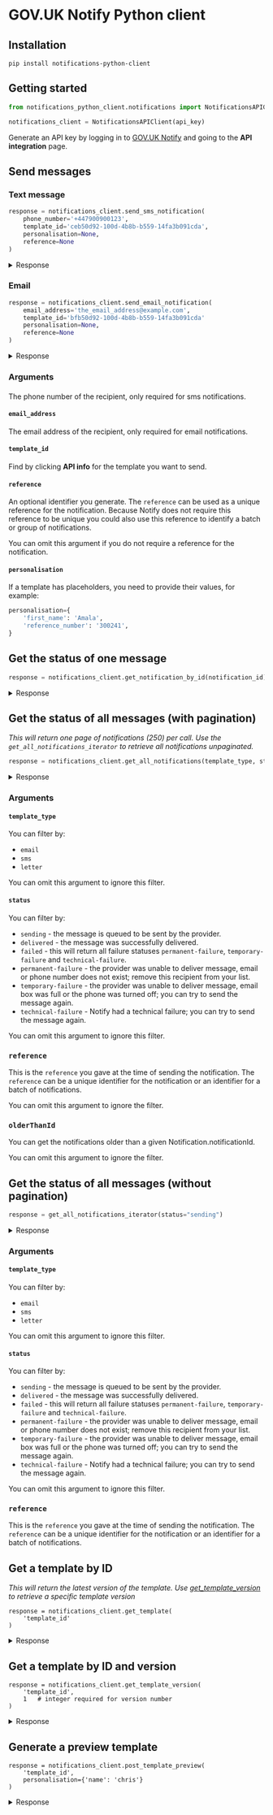 # GOV.UK Notify Python client

## Installation

```shell
pip install notifications-python-client
```

## Getting started

```python
from notifications_python_client.notifications import NotificationsAPIClient

notifications_client = NotificationsAPIClient(api_key)
```

Generate an API key by logging in to
[GOV.UK Notify](https://www.notifications.service.gov.uk) and going to
the **API integration** page.

## Send messages

### Text message

```python
response = notifications_client.send_sms_notification(
    phone_number='+447900900123',
    template_id='ceb50d92-100d-4b8b-b559-14fa3b091cda',
    personalisation=None,
    reference=None
)
```
<details>
<summary>
Response
</summary>

If the request is successful, `response` will be a `dict`:

```python
{
        "id": "bfb50d92-100d-4b8b-b559-14fa3b091cda",
        "reference": None,
        "content": {
                    "body": "Some words",
                    "from_number": "40604"
                    },
        "uri": "https://api.notifications.service.gov.uk/v2/notifications/ceb50d92-100d-4b8b-b559-14fa3b091cd",
        "template": {
                     "id": "ceb50d92-100d-4b8b-b559-14fa3b091cda",
                     "version": 1,
                     "uri": "https://api.notifications.service.gov.uk/v2/template/bfb50d92-100d-4b8b-b559-14fa3b091cda"
                     }
}
```

Otherwise the client will raise a `HTTPError`:
<table>
<thead>
<tr>
<th>`error.status_code`</th>
<th>`error.message`</th>
</tr>
</thead>
<tbody>
<tr>
<td>
<pre>429</pre>
</td>
<td>
<pre>
[{
    "error": "TooManyRequestsError",
    "message": "Exceeded send limits (50) for today"
}]
</pre>
</td>
</tr>
<tr>
<td>
<pre>400</pre>
</td>
<td>
<pre>
[{
    "error": "BadRequestError",
    "message": "Can"t send to this recipient using a team-only API key"
]}
</pre>
</td>
</tr>
<tr>
<td>
<pre>400</pre>
</td>
<td>
<pre>
[{
    "error": "BadRequestError",
    "message": "Can"t send to this recipient when service is in trial mode
                - see https://www.notifications.service.gov.uk/trial-mode"
}]
</pre>
</td>
</tr>
</tbody>
</table>
</details>


### Email

```python
response = notifications_client.send_email_notification(
    email_address='the_email_address@example.com',
    template_id='bfb50d92-100d-4b8b-b559-14fa3b091cda'
    personalisation=None,
    reference=None
)
```

<details>
<summary>
Response
</summary>

If the request is successful, `response` will be a `dict`:

```python
{
        "id": "bfb50d92-100d-4b8b-b559-14fa3b091cda",
        "reference": None,
        "content": {"subject": "Licence renewal",
                    "body": "Dear Bill, your licence is due for renewal on 3 January 2016.",
                    "from_email": "the_service@gov.uk"
                    },
        "uri": "https://api.notifications.service.gov.uk/v2/notifications/ceb50d92-100d-4b8b-b559-14fa3b091cd",
        "template": {
                     "id": "ceb50d92-100d-4b8b-b559-14fa3b091cda",
                     "version": 1,
                     "uri": "https://api.notificaitons.service.gov.uk/v2/template/bfb50d92-100d-4b8b-b559-14fa3b091cda"
                     }
}
```

Otherwise the client will raise a `HTTPError`:
<table>
<thead>
<tr>
<th>`error.status_code`</th>
<th>`error.message`</th>
</tr>
</thead>
<tbody>
<tr>
<td>
<pre>429</pre>
</td>
<td>
<pre>
[{
    "error": "TooManyRequestsError",
    "message": "Exceeded send limits (50) for today"
}]
</pre>
</td>
</tr>
<tr>
<td>
<pre>400</pre>
</td>
<td>
<pre>
[{
    "error": "BadRequestError",
    "message": "Can"t send to this recipient using a team-only API key"
]}
</pre>
</td>
</tr>
<tr>
<td>
<pre>400</pre>
</td>
<td>
<pre>
[{
    "error": "BadRequestError",
    "message": "Can"t send to this recipient when service is in trial mode
                - see https://www.notifications.service.gov.uk/trial-mode"
}]
</pre>
</td>
</tr>
</tbody>
</table>
</details>


### Arguments

####
The phone number of the recipient, only required for sms notifications.

#### `email_address`
The email address of the recipient, only required for email notifications.

#### `template_id`

Find by clicking **API info** for the template you want to send.

#### `reference`

An optional identifier you generate. The `reference` can be used as a unique reference for the notification. Because Notify does not require this reference to be unique you could also use this reference to identify a batch or group of notifications.

You can omit this argument if you do not require a reference for the notification.


#### `personalisation`

If a template has placeholders, you need to provide their values, for example:

```python
personalisation={
    'first_name': 'Amala',
    'reference_number': '300241',
}
```

## Get the status of one message

```python
response = notifications_client.get_notification_by_id(notification_id)
```

<details>
<summary>
Response
</summary>

If the request is successful, `response` will be a `dict`:

```python
{
    "id": "notify_id", # required
    "reference": "client reference", # optional
    "email_address": "email address",  # required for emails
    "phone_number": "phone number",  # required for sms
    "line_1": "full name of a person or company", # required for letter
    "line_2": "123 The Street", # optional
    "line_3": "Some Area", # optional
    "line_4": "Some Town", # optional
    "line_5": "Some county", # optional
    "line_6": "Something else", # optional
    "postcode": "postcode", # required for letter
    "type": "sms|letter|email", # required
    "status": "current status", # required
    "template": {
                    "version": 1 # template version num # required
                    "id": 1 # template id # required
                    "uri": "/v2/template/{id}/{version}", # required
                },
    "body": "Body of the notification",
    "subject": "Subject of an email notification or None if an sms message"
	"created_at": "created at", # required
	"sent_at": " sent to provider at", # optional
	"completed_at:" "date the notification is delivered or failed" # optional
}
```

Otherwise the client will raise a `HTTPError`:
<table>
<thead>
<tr>
<th>`error.status_code`</th>
<th>`error.message`</th>
</tr>
</thead>
<tbody>
<tr>
<td>
<pre>404</pre>
</td>
<td>
<pre>
[{
    "error": "NoResultFound",
    "message": "No result found"
}]
</pre>
</td>
</tr>
<tr>
<td>
<pre>400</pre>
</td>
<td>
<pre>
[{
    "error": "ValidationError",
    "message": "id is not a valid UUID"
}]
</pre>
</td>
</tr>
</tbody>
</table>
</details>

## Get the status of all messages (with pagination)

_This will return one page of notifications (250) per call. Use the `get_all_notifications_iterator` to retrieve all notifications unpaginated._

```python
response = notifications_client.get_all_notifications(template_type, status, reference, older_than)
```
<details>
<summary>
Response
</summary>

If the request is successful, `response` will be a `dict`:

```python
{"notifications":
  [{
         "id": "notify_id", # required
         "reference": "client reference", # optional
         "email_address": "email address",  # required for emails
         "phone_number": "phone number",  # required for sms
         "line_1": "full name of a person or company", # required for letter
         "line_2": "123 The Street", # optional
         "line_3": "Some Area", # optional
         "line_4": "Some Town", # optional
         "line_5": "Some county", # optional
         "line_6": "Something else", # optional
         "postcode": "postcode", # required for letter
         "type": "sms | letter | email", # required
         "status": sending | delivered | permanent-failure | temporary-failure | technical-failure # required
         "template": {
                         "version": 1 # template version num # required
                         "id": 1 # template id # required
                         "uri": "/v2/template/{id}/{version}", # required
                     },
          "body": "Body of the notification",
          "subject": "Subject of an email notification or None if an sms message"
          "created_at": "created at", # required
          "sent_at": " sent to provider at", # optional
          "completed_at:" "date the notification is delivered or failed" # optional
        },
    …
  ],
  "links": {
    "current": "/notifications?template_type=sms&status=delivered",
    "next": "/notifications?other_than=last_id_in_list&template_type=sms&status=delivered"
  }
}
```

Otherwise the client will raise a `HTTPError`:
<table>
<thead>
<tr>
<th>`error.status_code`</th>
<th>`error.message`</th>
</tr>
</thead>
<tbody>
<tr>
<td>
<pre>400</pre>
</td>
<td>
<pre>
[{
	'error': 'ValidationError',
    'message': 'bad status is not one of [created, sending, delivered, pending, failed, technical-failure, temporary-failure, permanent-failure]'
}]
</pre>
</td>
</tr>
<tr>
<td>
<pre>400</pre>
</td>
<td>
<pre>
[{
    "error": "ValidationError",
    "message": "Apple is not one of [sms, email, letter]"
}]
</pre>
</td>
</tr>
</tbody>
</table>
</details>

### Arguments

#### `template_type`

You can filter by:

* `email`
* `sms`
* `letter`

You can omit this argument to ignore this filter.


#### `status`

You can filter by:

* `sending` - the message is queued to be sent by the provider.
* `delivered` - the message was successfully delivered.
* `failed` - this will return all failure statuses `permanent-failure`, `temporary-failure` and `technical-failure`.
* `permanent-failure` - the provider was unable to deliver message, email or phone number does not exist; remove this recipient from your list.
* `temporary-failure` - the provider was unable to deliver message, email box was full or the phone was turned off; you can try to send the message again.
* `technical-failure` - Notify had a technical failure; you can try to send the message again.

You can omit this argument to ignore this filter.

### `reference`

This is the `reference` you gave at the time of sending the notification. The `reference` can be a unique identifier for the notification or an identifier for a batch of notifications.

You can omit this argument to ignore the filter.

### `olderThanId`

You can get the notifications older than a given Notification.notificationId.

You can omit this argument to ignore the filter.

## Get the status of all messages (without pagination)

```python
response = get_all_notifications_iterator(status="sending")
```
<details>
<summary>
Response
</summary>

If the request is successful, `response` will be a `<generator object>` that will yield all messages:

```python
<generator object NotificationsAPIClient.get_all_notifications_iterator at 0x1026c7410>
```

Otherwise the client will raise a `HTTPError`:
<table>
<thead>
<tr>
<th>`error.status_code`</th>
<th>`error.message`</th>
</tr>
</thead>
<tbody>
<tr>
<td>
<pre>400</pre>
</td>
<td>
<pre>
[{
    'error': 'ValidationError',
    'message': 'bad status is not one of [created, sending, delivered, pending, failed, technical-failure, temporary-failure, permanent-failure]'
}]
</pre>
</td>
</tr>
<tr>
<td>
<pre>400</pre>
</td>
<td>
<pre>
[{
    "error": "ValidationError",
    "message": "Apple is not one of [sms, email, letter]"
}]
</pre>
</td>
</tr>
</tbody>
</table>
</details>

### Arguments

#### `template_type`

You can filter by:

* `email`
* `sms`
* `letter`

You can omit this argument to ignore this filter.


#### `status`

You can filter by:

* `sending` - the message is queued to be sent by the provider.
* `delivered` - the message was successfully delivered.
* `failed` - this will return all failure statuses `permanent-failure`, `temporary-failure` and `technical-failure`.
* `permanent-failure` - the provider was unable to deliver message, email or phone number does not exist; remove this recipient from your list.
* `temporary-failure` - the provider was unable to deliver message, email box was full or the phone was turned off; you can try to send the message again.
* `technical-failure` - Notify had a technical failure; you can try to send the message again.

You can omit this argument to ignore this filter.

### `reference`

This is the `reference` you gave at the time of sending the notification. The `reference` can be a unique identifier for the notification or an identifier for a batch of notifications.

## Get a template by ID

_This will return the latest version of the template. Use [get_template_version](#template_version) to retrieve a specific template version_

```
response = notifications_client.get_template(
    'template_id'
)
```

<details>
<summary>
Response
</summary>

If the request is successful, `response` will be a `dict`:

```python
{
    "id": "template_id", # required
    "type": "sms" | "email", # required
    "created_at": "created at", # required
    "updated_at": "updated at", # required
    "version": "version", # integer required
    "created_by": "someone@example.com", # email required
    "body": "Body of the notification", # required
    "subject": "Subject of an email notification or None if an sms message"
}
```

Otherwise the client will raise a `HTTPError`:
<table>
<thead>
<tr>
<th>`error.status_code`</th>
<th>`error.message`</th>
</tr>
</thead>
<tbody>
<tr>
<td>
<pre>404</pre>
</td>
<td>
<pre>
[{
    "error": "NoResultFound",
    "message": "No result found"
]}
</pre>
</td>
</tr>
</tbody>
</table>
</details>

## <span id='template_version'>Get a template by ID and version</span>

```
response = notifications_client.get_template_version(
    'template_id',
    1   # integer required for version number
)
```

<details>
<summary>
Response
</summary>

If the request is successful, `response` will be a `dict`:

```python
{
    "id": "template_id", # required
    "type": "sms" | "email", # required
    "created_at": "created at", # required
    "updated_at": "updated at", # required
    "version": "version", # integer required
    "created_by": "someone@example.com", # email required
    "body": "Body of the notification", # required
    "subject": "Subject of an email notification or None if an sms message"
}
```

Otherwise the client will raise a `HTTPError`:
<table>
<thead>
<tr>
<th>`error.status_code`</th>
<th>`error.message`</th>
</tr>
</thead>
<tbody>
<tr>
<td>
<pre>404</pre>
</td>
<td>
<pre>
[{
    "error": "NoResultFound",
    "message": "No result found"
]}
</pre>
</td>
</tr>
</tbody>
</table>
</details>

## Generate a preview template

```
response = notifications_client.post_template_preview(
    'template_id', 
    personalisation={'name': 'chris'}
)
```

<details>
<summary>
Response
</summary>

If the request is successful, `response` will be a `dict`:

```python
{
    "id": "notify_id", # required
    "type": "sms" | "email", # required
    "version": "version", # integer required
    "body": "Body of the notification", # required
    "subject": "Subject of an email notification or None if an sms message"
} 
```

Otherwise the client will raise a `HTTPError`:
<table>
<thead>
<tr>
<th>`error.status_code`</th>
<th>`error.message`</th>
</tr>
</thead>
<tbody>
<tr>
<td>
<pre>400</pre>
</td>
<td>
<pre>
[{
    "error": "BadRequestError",
    "message": "Missing personalisation: [name]"
]}
</pre>
</td>
</tr>
<tr>
<td>
<pre>404</pre>
</td>
<td>
<pre>
[{
    "error": "NoResultFound",
    "message": "No result found"
]}
</pre>
</td>
</tr>
</tbody>
</table>
</details>

